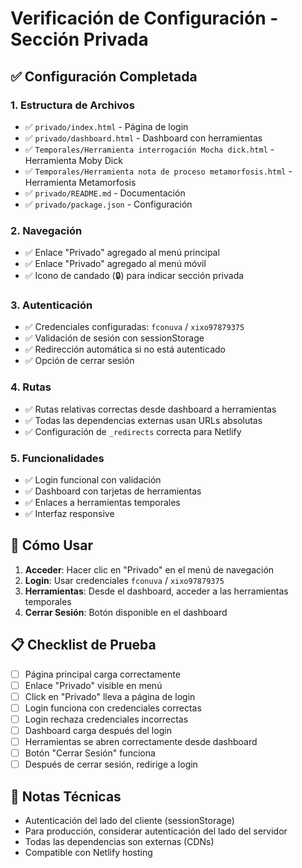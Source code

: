 # Verificación de Configuración - Sección Privada

## ✅ Configuración Completada

### 1. Estructura de Archivos
- ✅ `privado/index.html` - Página de login
- ✅ `privado/dashboard.html` - Dashboard con herramientas
- ✅ `Temporales/Herramienta interrogación Mocha dick.html` - Herramienta Moby Dick
- ✅ `Temporales/Herramienta nota de proceso metamorfosis.html` - Herramienta Metamorfosis
- ✅ `privado/README.md` - Documentación
- ✅ `privado/package.json` - Configuración

### 2. Navegación
- ✅ Enlace "Privado" agregado al menú principal
- ✅ Enlace "Privado" agregado al menú móvil
- ✅ Icono de candado (🔒) para indicar sección privada

### 3. Autenticación
- ✅ Credenciales configuradas: `fconuva` / `xixo97879375`
- ✅ Validación de sesión con sessionStorage
- ✅ Redirección automática si no está autenticado
- ✅ Opción de cerrar sesión

### 4. Rutas
- ✅ Rutas relativas correctas desde dashboard a herramientas
- ✅ Todas las dependencias externas usan URLs absolutas
- ✅ Configuración de `_redirects` correcta para Netlify

### 5. Funcionalidades
- ✅ Login funcional con validación
- ✅ Dashboard con tarjetas de herramientas
- ✅ Enlaces a herramientas temporales
- ✅ Interfaz responsive

## 🚀 Cómo Usar

1. **Acceder**: Hacer clic en "Privado" en el menú de navegación
2. **Login**: Usar credenciales `fconuva` / `xixo97879375`
3. **Herramientas**: Desde el dashboard, acceder a las herramientas temporales
4. **Cerrar Sesión**: Botón disponible en el dashboard

## 📋 Checklist de Prueba

- [ ] Página principal carga correctamente
- [ ] Enlace "Privado" visible en menú
- [ ] Click en "Privado" lleva a página de login
- [ ] Login funciona con credenciales correctas
- [ ] Login rechaza credenciales incorrectas
- [ ] Dashboard carga después del login
- [ ] Herramientas se abren correctamente desde dashboard
- [ ] Botón "Cerrar Sesión" funciona
- [ ] Después de cerrar sesión, redirige a login

## 🔧 Notas Técnicas

- Autenticación del lado del cliente (sessionStorage)
- Para producción, considerar autenticación del lado del servidor
- Todas las dependencias son externas (CDNs)
- Compatible con Netlify hosting
